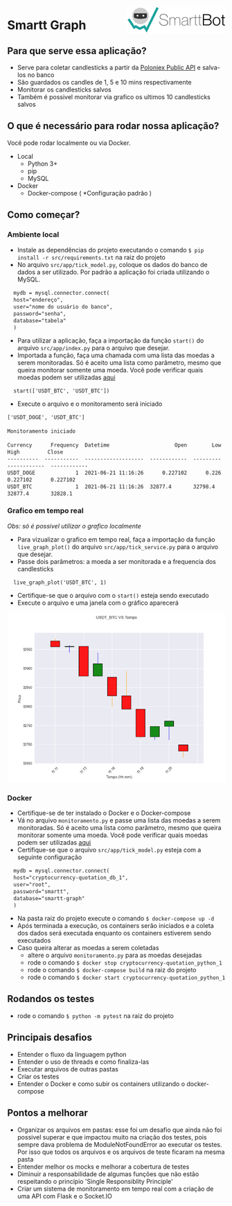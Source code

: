 <img 
  src="./public/logo.png" 
  alt="smarttbot logo" 
  align="right" 
/>

# Smartt Graph

## Para que serve essa aplicação?
  - Serve para coletar candlesticks a partir da [Poloniex Public API](https://docs.poloniex.com/#introduction) e salva-los no banco
  - São guardados os candles de 1, 5 e 10 mins respectivamente
  - Monitorar os candlesticks salvos 
  - Também é possivel monitorar via grafico os ultimos 10 candlesticks salvos

## O que é necessário para rodar nossa aplicação?
Você pode rodar localmente ou via Docker.
  - Local
    - Python 3+
    - pip
    - MySQL
  - Docker
    - Docker-compose ( *Configuração padrão )

## Como começar?
  ### Ambiente local
  - Instale as dependências do projeto executando o comando `$ pip install -r src/requirements.txt` na raiz do projeto
  - No arquivo `src/app/tick_model.py`, coloque os dados do banco de dados a ser utilizado. Por padrão a aplicação foi criada utilizando o MySQL.
  
  ```
    mydb = mysql.connector.connect(
    host="endereço",
    user="nome do usuário do banco",
    password="senha",
    database="tabela"
    )
  ```
  - Para utilizar a aplicação, faça a importação da função `start()` do arquivo `src/app/index.py` para o arquivo que desejar.
  - Importada a função, faça uma chamada com uma lista das moedas a serem monitoradas. Só é aceito uma lista como parâmetro, mesmo que queira monitorar somente uma moeda. Você pode verificar quais moedas podem ser utilizadas [aqui](https://docs.poloniex.com/#currency-pair-ids)
  
  ```
    start(['USDT_BTC', 'USDT_BTC'])
  ```
  
  - Execute o arquivo e o monitoramento será iniciado

  ```
  ['USDT_DOGE', 'USDT_BTC']

  Monitoramento iniciado

  Currency      Frequency  Datetime                     Open        Low          High         Close
  ----------  -----------  -------------------  ------------  ---------  ------------  ------------
  USDT_DOGE             1  2021-06-21 11:16:26      0.227102      0.226      0.227102      0.227102
  USDT_BTC              1  2021-06-21 11:16:26  32877.4       32798.4    32877.4       32828.1
  
  ```

  ### Grafico em tempo real
  
  *Obs: só é possivel utilizar o grafico localmente*
  - Para vizualizar o grafico em tempo real, faça a importação da função `live_graph_plot()` do arquivo `src/app/tick_service.py` para o arquivo que desejar.
  - Passe dois parâmetros: a moeda a ser monitorada e a frequencia dos candlesticks
  
  ```
    live_graph_plot('USDT_BTC', 1)
  ```
  - Certifique-se que o arquivo com o `start()` esteja sendo executado
  - Execute o arquivo e uma janela com o gráfico aparecerá
  
  <img src="./public/grafico.png" alt="grafico" width=600 />


  ### Docker
  - Certifique-se de ter instalado o Docker e o Docker-compose
  - Vá no arquivo `monitoramento.py` e passe uma lista das moedas a serem monitoradas. Só é aceito uma lista como parâmetro, mesmo que queira monitorar somente uma moeda. Você pode verificar quais moedas podem ser utilizadas [aqui](https://docs.poloniex.com/#currency-pair-ids)
  - Certifique-se que o arquivo `src/app/tick_model.py` esteja com a seguinte configuração
  
  ```
    mydb = mysql.connector.connect(
    host="cryptocurrency-quotation_db_1",
    user="root",
    password="smartt",
    database="smartt-graph"
    )
  ```
  - Na pasta raiz do projeto execute o comando `$ docker-compose up -d`
  - Após terminada a execução, os containers serão iniciados e a coleta dos dados será executada enquanto os containers estiverem sendo executados
  - Caso queira alterar as moedas a serem coletadas
    - altere o arquivo `monitoramento.py` para as moedas desejadas
    - rode o comando `$ docker stop cryptocurrency-quotation_python_1`
    - rode o comando `$ docker-compose build` na raiz do projeto
    - rode o comando `$ docker start cryptocurrency-quotation_python_1`

## Rodandos os testes
  - rode o comando `$ python -m pytest` na raiz do projeto


## Principais desafios
  - Entender o fluxo da linguagem python
  - Entender o uso de threads e como finaliza-las
  - Executar arquivos de outras pastas
  - Criar os testes
  - Entender o Docker e como subir os containers utilizando o docker-compose

## Pontos a melhorar
 - Organizar os arquivos em pastas: esse foi um desafio que ainda não foi possivel superar e que impactou muito na criação dos testes, pois sempre dava problema de ModuleNotFoundError ao executar os testes. Por isso que todos os arquivos e os arquivos de teste ficaram na mesma pasta
 - Entender melhor os mocks e melhorar a cobertura de testes
 - Diminuir a responsabilidade de algumas funções que não estão respeitando o princípio 'Single Responsiblity Principle'
 - Criar um sistema de monitoramento em tempo real com a criação de uma API com Flask e o Socket.IO